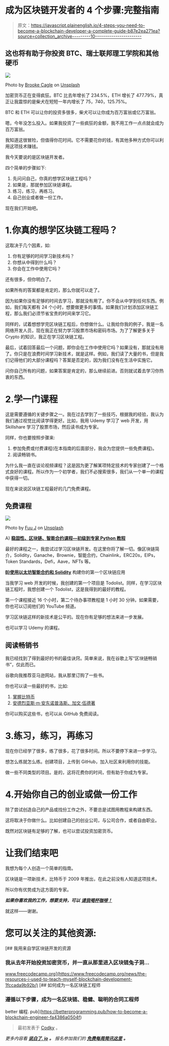 # 成为区块链开发者的 4 个步骤:完整指南

> 原文：<https://javascript.plainenglish.io/4-steps-you-need-to-become-a-blockchain-developer-a-complete-guide-b87e2ea271ea?source=collection_archive---------10----------------------->

## 这也将有助于你投资 BTC、瑞士联邦理工学院和其他硬币

![](img/c8811a5efe56498c1c833d99a90b715a.png)

Photo by [Brooke Cagle](https://unsplash.com/@brookecagle?utm_source=medium&utm_medium=referral) on [Unsplash](https://unsplash.com?utm_source=medium&utm_medium=referral)

加密货币正在变得疯狂。BTC 比去年增长了 234.5%，ETH 增长了 477.79%，真正让我震惊的是柴犬在短短一年内增长了 75，740，125.75%。

BTC 和 ETH 可以让你的投资多很多，柴犬可以让你成为百万富翁或亿万富翁。

嗯，今年没怎么投入。如果我投资了一些疯狂的金额，我不用工作一点点就会成为百万富翁。

我知道这很冒险，但值得你花时间。它不需要花你的钱，有其他多种方式你可以利用这项技术赚钱。

我今天要说的是区块链开发者。

四个简单的步骤如下:

1.  先问问自己，你真的想学区块链工程吗？
2.  如果是，那就参加区块链课程。
3.  练习，练习，再练习。
4.  自己创业或者做一份工作。

现在我们开始吧。

# 1.你真的想学区块链工程吗？

这取决于几个因素，如:

1.  你有足够的时间学习新技术吗？
2.  你想从中得到什么吗？
3.  你会在工作中使用它吗？

还有很多，但你明白了。

如果所有的答案都是肯定的，那么你就可以走了。

因为如果你没有足够的时间去学习，那就没有用了。你不会从中学到任何东西。例如，我们每天都有 24 个小时，想要做更多的事情。如果我们计划添加区块链工程，那么我们必须节省宝贵的时间来学习它。

同样的，试着想想学完区块链工程后，你想做什么。让我给你我的例子，我是一名网络开发人员，现在我正在努力学习股票市场和密码市场。为了了解更多关于 Crypto 的知识，我正在学习区块链工程。

最后，试着回答最后一个问题，即你会在工作中使用它吗？如果没有，那就没有用了。你只是在浪费时间学习新技术，就是这样。例如，我们读了大量的书，但是我们记得他们的大部分课程吗？答案是否定的，因为我们没有在生活中实施它。

问你自己所有的问题，如果答案是肯定的，那么继续前进。否则就试着去学习你热衷的东西。

# 2.学一门课程

这是需要遵循的关键步骤之一。我在过去学到了一些技巧，根据我的经验，我认为我们通过视觉比阅读学得更好。比如，我用 Udemy 学习了 web 开发，用 Skillshare 学习了股票市场，然后读书成为专家。

同样，你也要按照步骤来:

1.  参加免费或付费课程(在本指南的后面部分，我会为您提供一些免费课程)。
2.  阅读畅销书。

为什么我一直在谈论视频课程？这是因为更了解某项特定技术的专家创建了一个格式良好的课程。所以作为一个初学者，我们不必搜索很多，我们从一个单一的课程中获得一切。

现在来说说区块链工程最好的几门免费课程。

## 免费课程

![](img/2fcf974a8540723529d96439ced936d9.png)

Photo by [Fuu J](https://unsplash.com/@fuuj?utm_source=medium&utm_medium=referral) on [Unsplash](https://unsplash.com?utm_source=medium&utm_medium=referral)

A) [**稳固性、区块链、智能合约课程—初级到专家 Python 教程**](https://youtu.be/M576WGiDBdQ)

最好的课程之一，我尝试过学习区块链开发。在这里你将了解一切。像区块链简介，Solidity，Ganache，Brownie，智能合约，Chainlink，ERC20s，EIPs，Token Standards，Defi，Aave，NFTs 等。

[**B)使用以太坊智能合约和 Solidity**](https://youtu.be/coQ5dg8wM2o) 构建你的第一个区块链应用

当我学习 web 开发的时候，我创建的第一个项目是 Todolist。同样，在学习区块链工程时，我想创建一个 Todolist，这是我得到的最好的教程。

第一个课程接近 16 个小时，第二个待办事项教程是 1 小时 30 分钟。如果需要，你也可以订阅他们的 YouTube 频道。

学习区块链这样的新技术是公平的。现在你有足够的想法来进一步发展。

也可以学习 Udemy 的课程。

## 阅读畅销书

我已经找到了得到最好的书的最佳诀窍。简单来说，我在谷歌上写“区块链畅销书”，仅此而已。

谷歌向我推荐亚马逊网站，我从那里订购了一些书。

你也可以读一些最好的书，比如:

1.  [掌握比特币](https://github.com/bitcoinbook/bitcoinbook)
2.  [安德烈亚斯·m·安东诺普洛斯、加文·伍德著](https://github.com/ethereumbook/ethereumbook)

你可以购买这些书，也可以从 GitHub 免费阅读。

# 3.练习，练习，再练习

现在你已经学了很多，练了很多，花了很多时间。所以不要停下来进一步学习。

想怎么练就怎么练。创建项目，上传到 GitHub，加入社区来利用你的技能。

做一些不同类型的项目。是的，这将花费你的时间，但有助于你成为专家。

# 4.开始你自己的创业或做一份工作

除了尝试创造自己的产品或找份工作之外，不要总是试图用教程来构建东西。

这将取决于你做什么。比如创建自己的创业公司，与公司合作，或者自由职业。

既然对区块链有足够的了解，也可以尝试投资加密货币。

# 让我们结束吧

我想为每个人创造一个简单的指南。

区块链是一项新技术，比特币于 2009 年推出，在此之前没有人知道这项技术。

所以你有优势成为这方面的专家。

***如果你喜欢我的工作，想要支持，可以*** [***请我喝杯咖啡！***](https://www.buymeacoffee.com/nitinfab)

就这样——谢谢。

# 您可以关注的其他资源:

[](https://www.freecodecamp.org/news/the-resources-i-used-to-teach-myself-blockchain-development-1fccada9b92b/) [## 我用来自学区块链开发的资源

### 我从去年开始投资加密货币，并一直从那里进入区块链兔子洞…

www.freecodecamp.org](https://www.freecodecamp.org/news/the-resources-i-used-to-teach-myself-blockchain-development-1fccada9b92b/) [](https://betterprogramming.pub/how-to-become-a-blockchain-engineer-fa4386a0504f) [## 如何成为一名区块链工程师

### 遵循以下步骤，成为一名区块链、稳健、聪明的合同工程师

better 编程. pub](https://betterprogramming.pub/how-to-become-a-blockchain-engineer-fa4386a0504f) 

> 最初发表于 [Codky](https://codky.com/become-a-blockchain-developer-in-4-easy-steps/) 。

*更多内容看* [***说白了. io***](http://plainenglish.io/) ***。*** *报名参加我们的* [***免费每周简讯这里***](http://newsletter.plainenglish.io/) ***。***